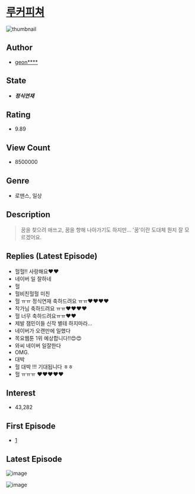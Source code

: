 # [루커피쳐](https://comic.naver.com/bestChallenge/list?titleId=714912)
![thumbnail](https://image-comic.pstatic.net/user_contents_data/challenge_comic/2019/11/22/305517/thumbnail_202x1643d73387c_b303_4792_aab0_d828f25eb302_00007577.JPEG)

## Author
- [geon****](https://comic.naver.com/artistTitle?id=305517)

## State
- ***정식연재***

## Rating
- 9.89

## View Count
- 8500000

## Genre
- 로맨스, 일상

## Description
> 꿈을 찾으려 애쓰고, 꿈을 향해 나아가기도 하지만… '꿈'이란 도대체 뭔지 잘 모르겠어요.

## Replies (Latest Episode)
- 헐헐!! 사랑해요❤️❤️
- 네이버 일 잘하네
- 헐
- 헐비친헐헐 미친
- 헐 ㅠㅠ 정식연재 축하드려요 ㅠㅠ♥️♥️♥️♥️
- 작가님 축하드려요 ㅠㅠ❤️❤️❤️❤️
- 헐 너무 축하드려요ㅠㅠ❤️❤️
- 제발 잼민이들 신작 별테 하지마라...
- 네이버가 오랜만에 일했다
- 목요웹툰 1위 예상합니다!!😍😍
- 와씨 네이버 일잘한다
- OMG.
- 대박
- 헐 대박 !!! 기대됩니다 ㅎㅎ
- 헐 ㅠㅠㅠ ❤️❤️❤️❤️❤️

## Interest
- 43,282

## First Episode
- [1](https://comic.naver.com/bestChallenge/detail?titleId=714912&no=30)

## Latest Episode
![image](https://image-comic.pstatic.net/user_contents_data/challenge_comic/2021/02/02/305517/upload_7148395022666183524.jpeg)

![image](https://image-comic.pstatic.net/user_contents_data/challenge_comic/2021/02/18/305517/upload_3762588396651034163.jpeg)
